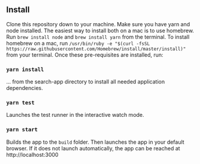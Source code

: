 ## Install

Clone this repository down to your machine. Make sure you have yarn and node installed. The easiest way to install both on a mac is to use homebrew. Run `brew install node` and `brew install yarn` from the terminal. To install homebrew on a mac, run `/usr/bin/ruby -e "$(curl -fsSL https://raw.githubusercontent.com/Homebrew/install/master/install)"` from your terminal. Once these pre-requisites are installed, run:

### `yarn install`

... from the search-app directory to install all needed application dependencies.

### `yarn test`

Launches the test runner in the interactive watch mode.

### `yarn start`

Builds the app to the `build` folder.
Then launches the app in your default browser. If it does not launch automatically, the app can be reached at http://localhost:3000
